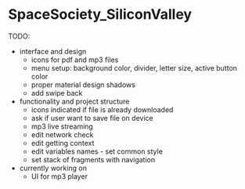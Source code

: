 # SpaceSociety_SiliconValley
TODO:
* interface and design
  - icons for pdf and mp3 files
  - menu setup: background color, divider, letter size, active button color
  - proper material design shadows
  - add swipe back
* functionality and project structure
  - icons indicated if file is already downloaded
  - ask if user want to save file on device
  - mp3 live streaming
  - edit network check
  - edit getting context
  - edit variables names - set common style
  - set stack of fragments with navigation
* currently working on
  - UI for mp3 player
